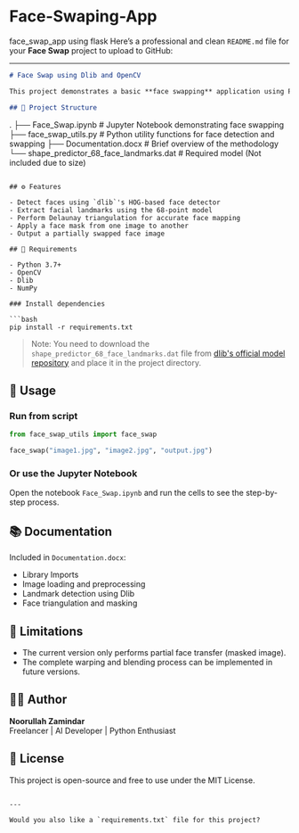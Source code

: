 # Face-Swaping-App
face_swap_app using flask 
Here’s a professional and clean `README.md` file for your **Face Swap** project to upload to GitHub:

---

```markdown
# Face Swap using Dlib and OpenCV

This project demonstrates a basic **face swapping** application using Python, OpenCV, and Dlib. It detects facial landmarks and performs a basic face mask transfer between two input images.

## 📁 Project Structure

```
.
├── Face_Swap.ipynb           # Jupyter Notebook demonstrating face swapping
├── face_swap_utils.py        # Python utility functions for face detection and swapping
├── Documentation.docx        # Brief overview of the methodology
└── shape_predictor_68_face_landmarks.dat  # Required model (Not included due to size)
```

## ⚙️ Features

- Detect faces using `dlib`'s HOG-based face detector
- Extract facial landmarks using the 68-point model
- Perform Delaunay triangulation for accurate face mapping
- Apply a face mask from one image to another
- Output a partially swapped face image

## 🧠 Requirements

- Python 3.7+
- OpenCV
- Dlib
- NumPy

### Install dependencies

```bash
pip install -r requirements.txt
```

> Note: You need to download the `shape_predictor_68_face_landmarks.dat` file from [dlib's official model repository](http://dlib.net/files/shape_predictor_68_face_landmarks.dat.bz2) and place it in the project directory.

## 📝 Usage

### Run from script
```python
from face_swap_utils import face_swap

face_swap("image1.jpg", "image2.jpg", "output.jpg")
```

### Or use the Jupyter Notebook
Open the notebook `Face_Swap.ipynb` and run the cells to see the step-by-step process.

## 📚 Documentation

Included in `Documentation.docx`:
- Library Imports
- Image loading and preprocessing
- Landmark detection using Dlib
- Face triangulation and masking

## 🚧 Limitations

- The current version only performs partial face transfer (masked image).
- The complete warping and blending process can be implemented in future versions.

## 👨‍💻 Author

**Noorullah Zamindar**  
Freelancer | AI Developer | Python Enthusiast

## 📝 License

This project is open-source and free to use under the MIT License.
```

---

Would you also like a `requirements.txt` file for this project?
